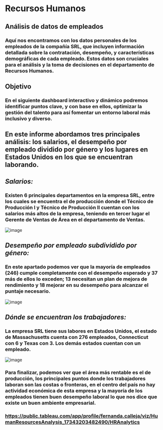 # Recursos Humanos 
## Análisis de datos de empleados

### Aquí nos encontramos con los datos personales de los empleados de la compañía SRL, que incluyen información detallada sobre la contratación, desempeño, y características demográficas de cada empleado. Estos datos son cruciales para el análisis y la toma de decisiones en el departamento de Recursos Humanos.

## Objetivo
### En el siguiente dashboard interactivo y dinámico podremos identificar puntos clave, y con base en ellos, optimizar la gestión del talento para así fomentar un entorno laboral más inclusivo y diverso.

## En este informe abordamos tres principales análisis: los salarios, el desempeño por empleado dividido por género y los lugares en Estados Unidos en los que se encuentran laborando.

## **_Salarios:_**
### Existen 6 principales departamentos en la empresa SRL, entre los cuales se encuentra el de producción donde el Técnico de Producción l y Técnico de Producción ll cuentan con los salarios más altos de la empresa, teniendo en tercer lugar el Gerente de Ventas de Área en el departamento de Ventas. 

![image](https://github.com/user-attachments/assets/658e9259-105e-43c1-a4d2-c506b8fa4d90)

## **_Desempeño por empleado subdividido por género:_**
### En este apartado podemos ver que la mayoría de empleados (246) cumple completamente con el desempeño esperado y 37 más de ellos lo exceden; 13 necesitan un plan de mejora de rendimiento y 18 mejorar en su desempeño para alcanzar el puntaje necesario. 

![image](https://github.com/user-attachments/assets/689723c6-bfe5-443c-9af3-2e379f2c99a3)

## **_Dónde se encuentran los trabajadores:_**
### La empresa SRL tiene sus labores en Estados Unidos, el estado de Massachusetts cuenta con 276 empleados, Connecticut con 6 y Texas con 3. Los demás estados cuentan con un empleado. 

![image](https://github.com/user-attachments/assets/29445675-dfe0-44b8-9e53-b9c684b356af)

### Para finalizar, podemos ver que el área más rentable es el de producción, los principales puntos donde los trabajadores laboran son las costas o fronteras, en el centro del país no hay actividad económica de esta empresa y la mayoría de los empleados tienen buen desempeño laboral lo que nos dice que existe un buen ambiente empresarial. 

### https://public.tableau.com/app/profile/fernanda.calleja/viz/HumanResourcesAnalysis_17343203482490/HRAnalytics


